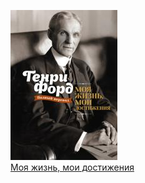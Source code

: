 ![](Моя%20жизнь,%20мои%20достижения.jpg)  
[Моя жизнь, мои достижения](Моя%20жизнь,%20мои%20достижения.md)
